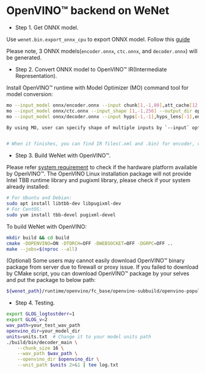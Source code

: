 # OpenVINO™ backend on WeNet

* Step 1. Get ONNX model.

Use `wenet.bin.export_onnx_cpu` to export ONNX model. Follow this [guide](https://github.com/wenet-e2e/wenet/blob/main/runtime/onnxruntime/README.md)

Please note, 3 ONNX models(`encoder.onnx`, `ctc.onnx`, and `decoder.onnx`) will be generated.

* Step 2. Convert ONNX model to OpenVINO™ IR(Intermediate Representation).

Install OpenVINO™ runtime with Model Optimizer (MO) command tool for model conversion:

``` sh
mo --input_model onnx/encoder.onnx --input chunk[1,-1,80],att_cache[12,4,-1,128],cnn_cache[12,1,256,7] --output_dir openvino 
mo --input_model onnx/ctc.onnx --input_shape [1,-1,256] --output_dir openvino 
mo --input_model onnx/decoder.onnx --input hyps[-1,-1],hyps_lens[-1],encoder_out[1,-1,256]  --output_dir openvino

By using MO, user can specify shape of multiple inputs by `--input` option, or just directly provide `--input_shape` for single input model. To enable the dynamic shape support for inference, user can use `-1` or provide a range of input shape value, like `1..80`.Please refer the [usage guide of MO](https://docs.openvino.ai/latest/openvino_docs_MO_DG_Deep_Learning_Model_Optimizer_DevGuide.html).


# When it finishes, you can find IR files(.xml and .bin) for encoder, ctc and decoder.
```

* Step 3. Build WeNet with OpenVINO™.

Please refer [system requirement](https://github.com/openvinotoolkit/openvino#system-requirements) to check if the hardware platform available by OpenVINO™.
The OpenVINO Linux installation package will not provide Intel TBB runtime library and pugixml library, please check if your system already installed:
``` sh
# For Ubuntu and Debian:
sudo apt install libtbb-dev libpugixml-dev
# For CentOS:
sudo yum install tbb-devel pugixml-devel
```
To build WeNet with OpenVINO:
``` sh
mkdir build && cd build
cmake -DOPENVINO=ON -DTORCH=OFF -DWEBSOCKET=OFF -DGRPC=OFF ..
make --jobs=$(nproc --all)
```

(Optional) Some users may cannot easily download OpenVINO™ binary package from server due to firewall or proxy issue. If you failed to download by CMake script, you can download OpenVINO™ package by your selves and put the package to below path:

``` sh
${wenet_path}/runtime/openvino/fc_base/openvino-subbuild/openvino-populate-prefix/src/l_openvino_toolkit_ubuntu20_2022.3.0.9052.9752fafe8eb_x86_64.tgz
```

* Step 4. Testing.

``` sh
export GLOG_logtostderr=1
export GLOG_v=2
wav_path=your_test_wav_path
openvino_dir=your_model_dir
units=units.txt  # Change it to your model units path
./build/bin/decoder_main \
    --chunk_size 16 \
    --wav_path $wav_path \
    --openvino_dir $openvino_dir \
    --unit_path $units 2>&1 | tee log.txt
```
